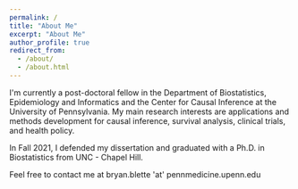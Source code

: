 ```yaml
---
permalink: /
title: "About Me"
excerpt: "About Me"
author_profile: true
redirect_from: 
  - /about/
  - /about.html
---
```


I'm currently a post-doctoral fellow in the Department of Biostatistics, Epidemiology and Informatics and the Center for Causal Inference at the University of Pennsylvania. My main research interests are applications and methods development for causal inference, survival analysis, clinical trials, and health policy.

In Fall 2021, I defended my dissertation and graduated with a Ph.D. in Biostatistics from UNC - Chapel Hill.

Feel free to contact me at bryan.blette 'at' pennmedicine.upenn.edu
